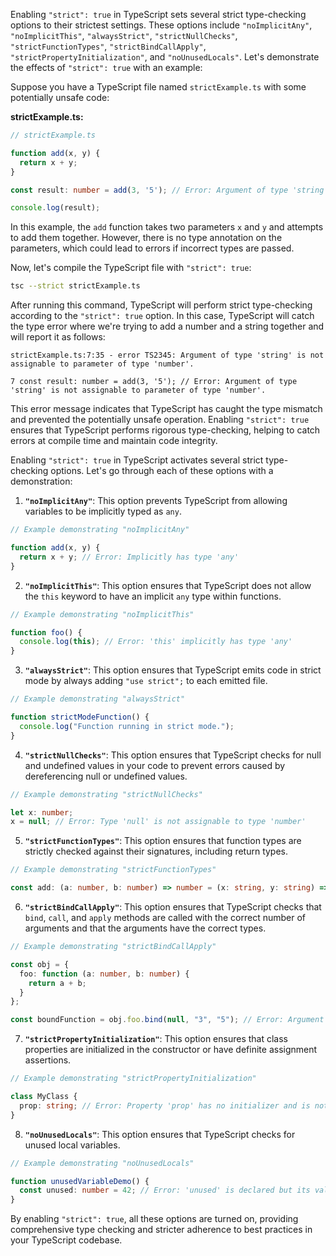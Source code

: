 Enabling `"strict": true` in TypeScript sets several strict type-checking options to their strictest settings. These options include `"noImplicitAny"`, `"noImplicitThis"`, `"alwaysStrict"`, `"strictNullChecks"`, `"strictFunctionTypes"`, `"strictBindCallApply"`, `"strictPropertyInitialization"`, and `"noUnusedLocals"`. Let's demonstrate the effects of `"strict": true` with an example:

Suppose you have a TypeScript file named `strictExample.ts` with some potentially unsafe code:

**strictExample.ts:**

```typescript
// strictExample.ts

function add(x, y) {
  return x + y;
}

const result: number = add(3, '5'); // Error: Argument of type 'string' is not assignable to parameter of type 'number'.

console.log(result);
```

In this example, the `add` function takes two parameters `x` and `y` and attempts to add them together. However, there is no type annotation on the parameters, which could lead to errors if incorrect types are passed.

Now, let's compile the TypeScript file with `"strict": true`:

```bash
tsc --strict strictExample.ts
```

After running this command, TypeScript will perform strict type-checking according to the `"strict": true` option. In this case, TypeScript will catch the type error where we're trying to add a number and a string together and will report it as follows:

```
strictExample.ts:7:35 - error TS2345: Argument of type 'string' is not assignable to parameter of type 'number'.

7 const result: number = add(3, '5'); // Error: Argument of type 'string' is not assignable to parameter of type 'number'.
```

This error message indicates that TypeScript has caught the type mismatch and prevented the potentially unsafe operation. Enabling `"strict": true` ensures that TypeScript performs rigorous type-checking, helping to catch errors at compile time and maintain code integrity.






Enabling `"strict": true` in TypeScript activates several strict type-checking options. Let's go through each of these options with a demonstration:

1. **`"noImplicitAny"`**: This option prevents TypeScript from allowing variables to be implicitly typed as `any`.

```typescript
// Example demonstrating "noImplicitAny"

function add(x, y) {
  return x + y; // Error: Implicitly has type 'any'
}
```

2. **`"noImplicitThis"`**: This option ensures that TypeScript does not allow the `this` keyword to have an implicit `any` type within functions.

```typescript
// Example demonstrating "noImplicitThis"

function foo() {
  console.log(this); // Error: 'this' implicitly has type 'any'
}
```

3. **`"alwaysStrict"`**: This option ensures that TypeScript emits code in strict mode by always adding `"use strict";` to each emitted file.

```typescript
// Example demonstrating "alwaysStrict"

function strictModeFunction() {
  console.log("Function running in strict mode.");
}
```

4. **`"strictNullChecks"`**: This option ensures that TypeScript checks for null and undefined values in your code to prevent errors caused by dereferencing null or undefined values.

```typescript
// Example demonstrating "strictNullChecks"

let x: number;
x = null; // Error: Type 'null' is not assignable to type 'number'
```

5. **`"strictFunctionTypes"`**: This option ensures that function types are strictly checked against their signatures, including return types.

```typescript
// Example demonstrating "strictFunctionTypes"

const add: (a: number, b: number) => number = (x: string, y: string) => x + y; // Error: Type 'string' is not assignable to type 'number'
```

6. **`"strictBindCallApply"`**: This option ensures that TypeScript checks that `bind`, `call`, and `apply` methods are called with the correct number of arguments and that the arguments have the correct types.

```typescript
// Example demonstrating "strictBindCallApply"

const obj = {
  foo: function (a: number, b: number) {
    return a + b;
  }
};

const boundFunction = obj.foo.bind(null, "3", "5"); // Error: Argument of type '"3"' is not assignable to parameter of type 'number'
```

7. **`"strictPropertyInitialization"`**: This option ensures that class properties are initialized in the constructor or have definite assignment assertions.

```typescript
// Example demonstrating "strictPropertyInitialization"

class MyClass {
  prop: string; // Error: Property 'prop' has no initializer and is not definitely assigned in the constructor
}
```

8. **`"noUnusedLocals"`**: This option ensures that TypeScript checks for unused local variables.

```typescript
// Example demonstrating "noUnusedLocals"

function unusedVariableDemo() {
  const unused: number = 42; // Error: 'unused' is declared but its value is never read
}
```

By enabling `"strict": true`, all these options are turned on, providing comprehensive type checking and stricter adherence to best practices in your TypeScript codebase.